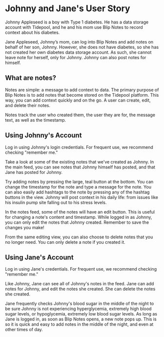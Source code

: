 Johnny and Jane's User Story
============

Johnny Appleseed is a boy with Type 1 diabetes. He has a data storage account with Tidepool, and he and his mom use Blip Notes to record context about his diabetes.

Jane Appleseed, Johnny’s mom, can log into Blip Notes and add notes on behalf of her son, Johnny. However, she does not have diabetes, so she has not created her own diabetes data storage account. As such, she cannot leave note for herself, only for Johnny. Johnny can also post notes for himself.

What are notes?
------------
Notes are simple: a message to add context to data. The primary purpose of Blip Notes is to add notes that become stored on the Tidepool platform. This way, you can add context quickly and on the go. A user can create, edit, and delete their notes.

Notes track the user who created them, the user they are for, the message text, as well as the timestamp.

Using Johnny's Account
------------
Log in using Johnny's login credentials. For frequent use, we recommend checking "remember me."

Take a look at some of the existing notes that we've created as Johnny. In the main feed, you can see notes that Johnny himself has posted, and that Jane has posted for Johnny.

Try adding notes by pressing the large, teal button at the bottom. You can change the timestamp for the note and type a message for the note. You can also easily add hashtags to the note by pressing any of the hashtag buttons in the view. Johnny will post context in his daily life: from issues like his insulin pump site falling out to his stress levels.

In the notes feed, some of the notes will have an edit button. This is useful for changing a note's content and timestamp. While logged in as Johnny, you can only edit the notes that Johnny created. Remember to save the changes you make!

From the same editing view, you can also choose to delete notes that you no longer need. You can only delete a note if you created it.

Using Jane's Account
------------
Log in using Jane's credentials. For frequent use, we recommend checking "remember me."

Like Johnny, Jane can see all of Johnny's notes in the feed. Jane can add notes for Johnny, and edit the notes she created. She can delete the notes she created.

Jane frequently checks Johnny's blood sugar in the middle of the night to be sure Johnny is not experiencing hyperglycemia, extremely high blood sugar levels, or hypoglycemia, extremely low blood sugar levels. As long as Jane is logged in, as soon as Blip Notes opens, a new note pops up. This is so it is quick and easy to add notes in the middle of the night, and even at other times of day.

